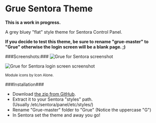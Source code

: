 # Grue Sentora Theme #
**This is a work in progress.**

A grey bluey "flat" style theme for Sentora Control Panel.

**If you decide to test this theme, be sure to rename "grue-master" to "Grue" otherwise the login screen will be a blank page. ;)**

###Screenshots:###
![Grue for Sentora screenshot](http://i.imgur.com/KTfec6p.jpg)

![Grue for Sentora login screen screenshot](http://i.imgur.com/0jPdrgr.png)

<sup>Module icons by Icon Alone.</sup>

###Installation###
- Download [the zip from GitHub](https://github.com/fuzzymannerz/Grue/archive/master.zip).
- Extract it to your Sentora "styles" path.  
  (Usually /etc/sentora/panel/etc/styles/)
- Rename "Grue-master" folder to "Grue" (Notice the uppercase "G")
- In Sentora set the theme and away you go!
